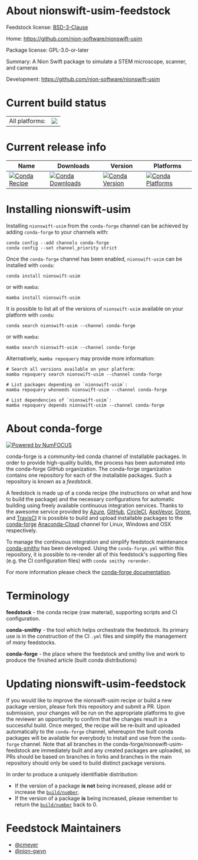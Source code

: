 About nionswift-usim-feedstock
==============================

Feedstock license: [BSD-3-Clause](https://github.com/conda-forge/nionswift-usim-feedstock/blob/main/LICENSE.txt)

Home: https://github.com/nion-software/nionswift-usim

Package license: GPL-3.0-or-later

Summary: A Nion Swift package to simulate a STEM microscope, scanner, and cameras

Development: https://github.com/nion-software/nionswift-usim

Current build status
====================


<table><tr><td>All platforms:</td>
    <td>
      <a href="https://dev.azure.com/conda-forge/feedstock-builds/_build/latest?definitionId=8850&branchName=main">
        <img src="https://dev.azure.com/conda-forge/feedstock-builds/_apis/build/status/nionswift-usim-feedstock?branchName=main">
      </a>
    </td>
  </tr>
</table>

Current release info
====================

| Name | Downloads | Version | Platforms |
| --- | --- | --- | --- |
| [![Conda Recipe](https://img.shields.io/badge/recipe-nionswift--usim-green.svg)](https://anaconda.org/conda-forge/nionswift-usim) | [![Conda Downloads](https://img.shields.io/conda/dn/conda-forge/nionswift-usim.svg)](https://anaconda.org/conda-forge/nionswift-usim) | [![Conda Version](https://img.shields.io/conda/vn/conda-forge/nionswift-usim.svg)](https://anaconda.org/conda-forge/nionswift-usim) | [![Conda Platforms](https://img.shields.io/conda/pn/conda-forge/nionswift-usim.svg)](https://anaconda.org/conda-forge/nionswift-usim) |

Installing nionswift-usim
=========================

Installing `nionswift-usim` from the `conda-forge` channel can be achieved by adding `conda-forge` to your channels with:

```
conda config --add channels conda-forge
conda config --set channel_priority strict
```

Once the `conda-forge` channel has been enabled, `nionswift-usim` can be installed with `conda`:

```
conda install nionswift-usim
```

or with `mamba`:

```
mamba install nionswift-usim
```

It is possible to list all of the versions of `nionswift-usim` available on your platform with `conda`:

```
conda search nionswift-usim --channel conda-forge
```

or with `mamba`:

```
mamba search nionswift-usim --channel conda-forge
```

Alternatively, `mamba repoquery` may provide more information:

```
# Search all versions available on your platform:
mamba repoquery search nionswift-usim --channel conda-forge

# List packages depending on `nionswift-usim`:
mamba repoquery whoneeds nionswift-usim --channel conda-forge

# List dependencies of `nionswift-usim`:
mamba repoquery depends nionswift-usim --channel conda-forge
```


About conda-forge
=================

[![Powered by
NumFOCUS](https://img.shields.io/badge/powered%20by-NumFOCUS-orange.svg?style=flat&colorA=E1523D&colorB=007D8A)](https://numfocus.org)

conda-forge is a community-led conda channel of installable packages.
In order to provide high-quality builds, the process has been automated into the
conda-forge GitHub organization. The conda-forge organization contains one repository
for each of the installable packages. Such a repository is known as a *feedstock*.

A feedstock is made up of a conda recipe (the instructions on what and how to build
the package) and the necessary configurations for automatic building using freely
available continuous integration services. Thanks to the awesome service provided by
[Azure](https://azure.microsoft.com/en-us/services/devops/), [GitHub](https://github.com/),
[CircleCI](https://circleci.com/), [AppVeyor](https://www.appveyor.com/),
[Drone](https://cloud.drone.io/welcome), and [TravisCI](https://travis-ci.com/)
it is possible to build and upload installable packages to the
[conda-forge](https://anaconda.org/conda-forge) [Anaconda-Cloud](https://anaconda.org/)
channel for Linux, Windows and OSX respectively.

To manage the continuous integration and simplify feedstock maintenance
[conda-smithy](https://github.com/conda-forge/conda-smithy) has been developed.
Using the ``conda-forge.yml`` within this repository, it is possible to re-render all of
this feedstock's supporting files (e.g. the CI configuration files) with ``conda smithy rerender``.

For more information please check the [conda-forge documentation](https://conda-forge.org/docs/).

Terminology
===========

**feedstock** - the conda recipe (raw material), supporting scripts and CI configuration.

**conda-smithy** - the tool which helps orchestrate the feedstock.
                   Its primary use is in the construction of the CI ``.yml`` files
                   and simplify the management of *many* feedstocks.

**conda-forge** - the place where the feedstock and smithy live and work to
                  produce the finished article (built conda distributions)


Updating nionswift-usim-feedstock
=================================

If you would like to improve the nionswift-usim recipe or build a new
package version, please fork this repository and submit a PR. Upon submission,
your changes will be run on the appropriate platforms to give the reviewer an
opportunity to confirm that the changes result in a successful build. Once
merged, the recipe will be re-built and uploaded automatically to the
`conda-forge` channel, whereupon the built conda packages will be available for
everybody to install and use from the `conda-forge` channel.
Note that all branches in the conda-forge/nionswift-usim-feedstock are
immediately built and any created packages are uploaded, so PRs should be based
on branches in forks and branches in the main repository should only be used to
build distinct package versions.

In order to produce a uniquely identifiable distribution:
 * If the version of a package **is not** being increased, please add or increase
   the [``build/number``](https://docs.conda.io/projects/conda-build/en/latest/resources/define-metadata.html#build-number-and-string).
 * If the version of a package **is** being increased, please remember to return
   the [``build/number``](https://docs.conda.io/projects/conda-build/en/latest/resources/define-metadata.html#build-number-and-string)
   back to 0.

Feedstock Maintainers
=====================

* [@cmeyer](https://github.com/cmeyer/)
* [@nion-gwyn](https://github.com/nion-gwyn/)

